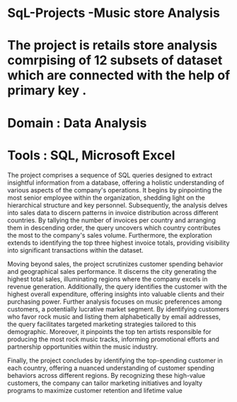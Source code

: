 # SqL-Projects -Music store Analysis
# The project is retails store analysis comrpising of 12 subsets of dataset which are connected with the help of primary key .
# Domain : Data Analysis
# Tools : SQL, Microsoft Excel

The project comprises a sequence of SQL queries designed to extract insightful 
information from a database, offering a holistic understanding of various 
aspects of the company's operations. It begins by pinpointing the most senior 
employee within the organization, shedding light on the hierarchical structure 
and key personnel.
Subsequently, the analysis delves into sales data to discern patterns in invoice 
distribution across different countries. By tallying the number of invoices per 
country and arranging them in descending order, the query uncovers which 
country contributes the most to the company's sales volume. Furthermore, the 
exploration extends to identifying the top three highest invoice totals, providing 
visibility into significant transactions within the dataset.

Moving beyond sales, the project scrutinizes customer spending behavior and 
geographical sales performance. It discerns the city generating the highest total 
sales, illuminating regions where the company excels in revenue generation. 
Additionally, the query identifies the customer with the highest overall 
expenditure, offering insights into valuable clients and their purchasing power.
Further analysis focuses on music preferences among customers, a potentially 
lucrative market segment. By identifying customers who favor rock music and 
listing them alphabetically by email addresses, the query facilitates targeted 
marketing strategies tailored to this demographic. Moreover, it pinpoints the top 
ten artists responsible for producing the most rock music tracks, informing 
promotional efforts and partnership opportunities within the music industry.

Finally, the project concludes by identifying the top-spending customer in each 
country, offering a nuanced understanding of customer spending behaviors 
across different regions. By recognizing these high-value customers, the 
company can tailor marketing initiatives and loyalty programs to maximize 
customer retention and lifetime value
